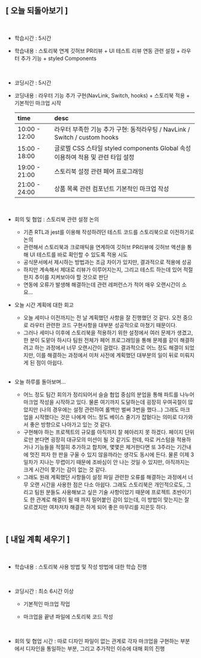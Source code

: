 ## [ 오늘 되돌아보기 ]

<br/>

- 학습시간 : 5시간
- 학습내용 : 스토리북 연계 깃허브 PR리뷰 + UI 테스트 리뷰 연동 관련 설정 + 라우터 추가 기능 + styled Components

  <br/>

- 코딩시간 : 5시간
- 코딩내용 : 라우터 기능 추가 구현(NavLink, Switch, hooks) + 스토리북 적용 + 기본적인 마크업 시작

  | time          | desc                                                                            |
  | :------------ | :------------------------------------------------------------------------------ |
  | 10:00 - 12:00 | 라우터 부족한 기능 추가 구현: 동적라우팅 / NavLink / Switch / custom hooks      |
  | 15:00 - 18:00 | 글로벌 CSS 스타일 styled components Global 속성 이용하여 적용 및 관련 타입 설정 |
  | 19:00 - 21:00 | 스토리북 설정 관련 페어 프로그래밍                                              |
  | 21:00 - 24:00 | 상품 목록 관련 컴포넌트 기본적인 마크업 작성                                    |

  <br/>

- 회의 및 협업 : 스토리북 관련 설정 논의

  - 기존 RTL과 jest를 이용해 작성하려던 테스트 코드를 스토리북으로 이전하기로 논의
  - 관련해서 스토리북과 크로매틱을 연계하여 깃허브 PR리뷰에 깃허브 액션을 통해 UI 테스트를 바로 확인할 수 있도록 적용 시도
  - 공식문서에서 제시하는 방법과는 조금 차이가 있지만, 결과적으로 적용에 성공
  - 하지만 계속해서 제대로 리뷰가 이루어지는지, 그리고 테스트 하는데 있어 적절한지 추이를 지켜보아야 할 것으로 판단
  - 연동에 오류가 발생해 해결하는데 관련 레퍼런스가 적어 매우 오랜시간이 소요...

- 오늘 시간 계획에 대한 회고

  - 오늘 세미나 이전까지는 전 날 계획했던 사항을 잘 진행했던 것 같다. 오전 중으로 라우터 관련한 코드 구현사항을 대부분 성공적으로 마쳤기 때문이다.
  - 그러나 세미나 이후에 스토리북을 적용하기 위한 설정에서 여러 문제가 생겼고, 한 분이 도맡아 하시다 팀원 전체가 페어 프로그래밍을 통해 문제를 같이 해결하려고 하는 과정에서 너무 오랜시간이 걸렸다. 결과적으로 어느 정도 해결이 되었지만, 이를 해결하는 과정에서 미처 사전에 계획했던 대부분의 일이 뒤로 미뤄지게 된 점이 아쉽다.

  <br/>

- 오늘 하루를 돌아보며...

  - 어느 정도 팀간 회의가 정리되어서 슬슬 협업 중심의 분업을 통해 파트를 나누어 마크업 작성을 시작하고 있다. 물론 여기까지 도달하는데 굉장히 우여곡절이 많았지만 (나의 경우에는 설정 관련하여 롤백만 벌써 3번을 했다...) 그래도 마크업을 시작했다는 것은 나에게 어느 정도 베이스 줄기가 잡혔다는 의미로 다가와서 좋은 방향으로 나아가고 있는 것 같다.
  - 구현해야 하는 프로젝트의 규모를 아직까지 잘 헤아리지 못 하겠다. 페이지 단위로만 본다면 굉장히 대규모의 미션이 될 것 같기도 한데, 따로 커스텀을 적용하거나 기능들을 적절히 추가하고 합치며, 몇몇은 제거한다면 또 3주라는 기간내에 멋진 피자 한 판을 구울 수 있지 않을까라는 생각도 동시에 든다. 물론 이제 3일차가 지나는 무렵이기 때문에 조바심이 안 나는 것일 수 있지만, 아직까지는 크게 시간이 쫓기는 감이 없는 것 같다.
  - 그래도 원래 계획했던 사항들이 설정 파일 관련한 오류를 해결하는 과정에서 너무 오랜 시간을 사용한 점은 다소 아쉽다. 그래도 스토리북은 개인적으로도, 그리고 팀원 분들도 사용해보고 싶은 기술 사항이었기 때문에 프로젝트 초반이기도 한 관계로 해결이 될 때 까지 밀어붙인 감이 있는데, 이 방법이 맞는지는 잘 모르겠지만 여차저차 해결은 하게 되어 좋은 마무리를 지은듯 하다.

<br/>

## [ 내일 계획 세우기 ]

<br/>

- 학습내용 : 스토리북 사용 방법 및 작성 방법에 대한 학습 진행

  <br/>

- 코딩시간 : 최소 6시간 이상

  - 기본적인 마크업 작업
  - 마크업을 끝낸 파일에 스토리북 코드 작성

    <br/>

- 회의 및 협업 시간 : 따로 디자인 파일이 없는 관계로 각자 마크업을 구현하는 부분에서 디자인을 통일하는 부분, 그리고 추가적인 이슈에 대해 회의 진행
